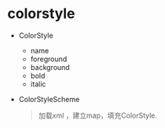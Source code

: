# colorstyle

* ColorStyle
  * name
  * foreground
  * background
  * bold
  * italic

* ColorStyleScheme

  >加载xml ，建立map，填充ColorStyle.